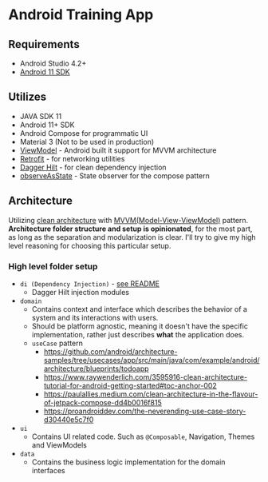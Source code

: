 # Android Training App

## Requirements

- Android Studio 4.2+
- [Android 11 SDK](https://developer.android.com/about/versions/11/setup-sdk#get-sdk)

## Utilizes

- JAVA SDK 11
- Android 11+ SDK
- Android Compose for programmatic UI
- Material 3 (Not to be used in production)
- [ViewModel](https://developer.android.com/topic/libraries/architecture/viewmodel?gclid=CjwKCAjwpqCZBhAbEiwAa7pXeQ7l2QU5s7fw2QeayoBUARqeBFYheA_yQF3IdxZ1jA6292uYncpcGhoCDeQQAvD_BwE&gclsrc=aw.ds) - Android built it support for MVVM architecture
- [Retrofit](https://square.github.io/retrofit/) - for networking utilities
- [Dagger Hilt](https://dagger.dev/hilt/) - for clean dependency injection
- [observeAsState](https://developer.android.com/reference/kotlin/androidx/compose/runtime/livedata/package-summary) - State observer for the compose pattern

## Architecture

Utilizing [clean architecture](https://blog.cleancoder.com/uncle-bob/2012/08/13/the-clean-architecture.html) with [MVVM(Model-View-ViewModel)](https://developer.android.com/topic/libraries/architecture/viewmodel?hl=en) pattern.
**Architecture folder structure and setup is opinionated**, for the most part, as long as the separation and modularization is clear.
I'll try to give my high level reasoning for choosing this particular setup.

### High level folder setup

- `di (Dependency Injection)` - [see README](./app/src/main/java/com/neudesic/myapplication/di/README.md)
  - Dagger Hilt injection modules
- `domain`
  - Contains context and interface which describes the behavior of a system and its interactions with users.
  - Should be platform agnostic, meaning it doesn't have the specific implementation, rather just describes **what** the application does.
  - `useCase` pattern
    - https://github.com/android/architecture-samples/tree/usecases/app/src/main/java/com/example/android/architecture/blueprints/todoapp
    - https://www.raywenderlich.com/3595916-clean-architecture-tutorial-for-android-getting-started#toc-anchor-002
    - https://paulallies.medium.com/clean-architecture-in-the-flavour-of-jetpack-compose-dd4b0016f815
    - https://proandroiddev.com/the-neverending-use-case-story-d30440e5c7f0
- `ui`
  - Contains UI related code. Such as `@Composable`, Navigation, Themes and ViewModels
- `data`
  - Contains the business logic implementation for the domain interfaces

